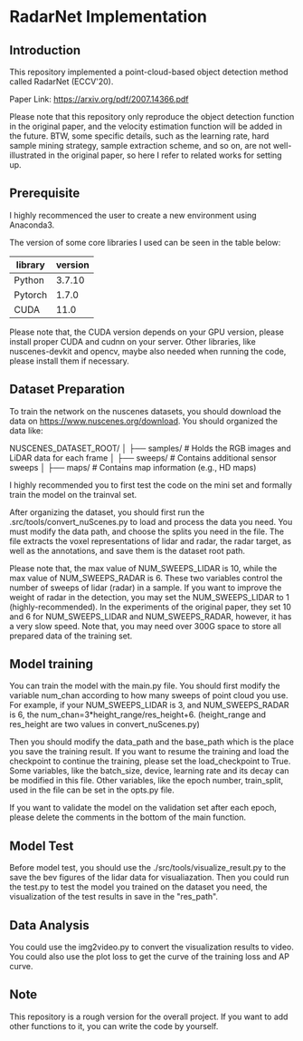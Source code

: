 # RadarNet Implementation



## Introduction



This repository implemented a point-cloud-based object detection method called RadarNet (ECCV'20). 

Paper Link:  https://arxiv.org/pdf/2007.14366.pdf

Please note that this repository only reproduce the object detection function in the original paper, and the  velocity estimation function will be added in the future. BTW, some specific details, such as the learning rate, hard sample mining strategy, sample extraction scheme, and so on, are not well-illustrated in the original paper, so here I refer to related works for setting up. 



## Prerequisite



I highly recommenced the user to create a new environment using Anaconda3. 

The version of some core libraries I used can be seen in the table below:

| library | version |
| ------- | ------- |
| Python  | 3.7.10  |
| Pytorch | 1.7.0   |
| CUDA    | 11.0    |

 Please note that, the CUDA version depends on your GPU version, please install proper CUDA and cudnn on your server. Other libraries, like nuscenes-devkit and opencv, maybe also needed when running the code, please install them if necessary.



## Dataset Preparation



To train the network on the nuscenes datasets, you should download the data on https://www.nuscenes.org/download. You should organized the data like:

NUSCENES_DATASET_ROOT/
│
├── samples/          # Holds the RGB images and LiDAR data for each frame
│
├── sweeps/           # Contains additional sensor sweeps
│
├── maps/             # Contains map information (e.g., HD maps)

I highly recommended you to first test the code on the mini set and formally train the model on the trainval set.

After organizing the dataset, you should first run the .src/tools/convert_nuScenes.py to load and process the data you need. You must modify the data path, and choose the splits you need in the file. The file extracts the voxel representations of lidar and radar, the radar target, as well as the annotations, and save them is the dataset root path. 

Please note that, the max value of NUM_SWEEPS_LIDAR is 10, while the max value of NUM_SWEEPS_RADAR is 6. These two variables control the number of sweeps of lidar (radar) in a sample. If you want to improve the weight of radar in the detection, you may set the NUM_SWEEPS_LIDAR to 1 (highly-recommended). In the experiments of the original paper, they set 10 and 6 for NUM_SWEEPS_LIDAR and NUM_SWEEPS_RADAR, however, it has a very slow speed. Note that, you may need over 300G space to store all prepared data of the training set. 



## Model training



You can train the model with the main.py file. You should first modify the variable num_chan according to how many sweeps of point cloud you use. For example, if your NUM_SWEEPS_LIDAR is 3, and NUM_SWEEPS_RADAR is 6, the num_chan=3*height_range/res_height+6. (height_range and res_height are two values in convert_nuScenes.py)

Then you should modify the data_path and the base_path which is the place you save the training result. If you want to resume the training and load the checkpoint to continue the training, please set the load_checkpoint to True. Some variables, like the batch_size, device, learning rate and its decay can be modified in this file. Other variables, like the epoch number, train_split, used in the file can be set in the opts.py file. 



If you want to validate the model on the validation set after each epoch, please delete the comments in the bottom of the main function.





## Model Test



Before model test, you should use the ./src/tools/visualize_result.py to the save the bev figures of the lidar data for visualiazation. Then you could run the test.py to test the model you trained on the dataset you need, the visualization of the test results in save in the "res_path".



## Data Analysis



You could use the img2video.py to convert the visualization results to video. You could also use the plot loss to get the curve of the training loss and AP curve. 



## Note



This repository is a rough version for the overall project. If you want to add other functions to it, you can write the code by yourself. 
